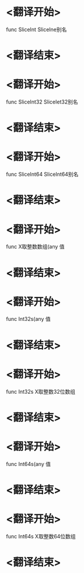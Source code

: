 
# <翻译开始>
func SliceInt
SliceIne别名
# <翻译结束>

# <翻译开始>
func SliceInt32
SliceIet32别名
# <翻译结束>

# <翻译开始>
func SliceInt64
SliceInt64别名
# <翻译结束>

# <翻译开始>
func X取整数数组(any
值
# <翻译结束>

# <翻译开始>
func Int32s(any
值
# <翻译结束>

# <翻译开始>
func Int32s
X取整数32位数组
# <翻译结束>

# <翻译开始>
func Int64s(any
值
# <翻译结束>

# <翻译开始>
func Int64s
X取整数64位数组
# <翻译结束>
